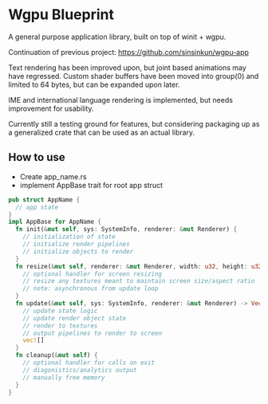 # Wgpu Blueprint

A general purpose application library, built on top of winit + wgpu.

Continuation of previous project: https://github.com/sinsinkun/wgpu-app

Text rendering has been improved upon, but joint based animations may
have regressed. Custom shader buffers have been moved into group(0) and
limited to 64 bytes, but can be expanded upon later.

IME and international language rendering is implemented, but needs improvement
for usability.

Currently still a testing ground for features, but considering packaging up as
a generalized crate that can be used as an actual library.

## How to use

- Create app_name.rs
- implement AppBase trait for root app struct
```rust
pub struct AppName {
  // app state
}
impl AppBase for AppName {
  fn init(&mut self, sys: SystemInfo, renderer: &mut Renderer) {
    // initialization of state
    // initialize render pipelines
    // initialize objects to render
  }
  fn resize(&mut self, renderer: &mut Renderer, width: u32, height: u32) {
    // optional handler for screen resizing
    // resize any textures meant to maintain screen size/aspect ratio
    // note: asynchronous from update loop
  }
  fn update(&mut self, sys: SystemInfo, renderer: &mut Renderer) -> Vec<RPipelineId> {
    // update state logic
    // update render object state
    // render to textures
    // output pipelines to render to screen
    vec![]
  }
  fn cleanup(&mut self) {
    // optional handler for calls on exit
    // diagonistics/analytics output
    // manually free memory
  }
}
```